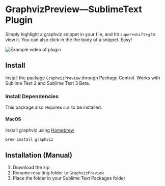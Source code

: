 # GraphvizPreview—SublimeText Plugin

Simply highlight a graphviz snippet in your file, and hit `super+shift+g` to view it.  You can also click in the the body of a snippet.  Easy!

![Example video of plugin](https://gist.github.com/munro/10435712/raw/8d018b412645185d064872ff56f701c753104d30/example.gif)

## Install

Install the package `GraphvizPreview` through Package Control.  Works with Sublime Text 2 and Sublime Text 3 Beta.

### Install Dependencies

This package also requires `dot` to be installed.

#### MacOS

Install graphviz using [Homebrew](http://brew.sh/)

```
brew install graphviz
```

## Installation (Manual)

1. Download the zip
2. Rename resulting folder to `GraphvizPreview`
3. Place the folder in your Sublime Text Packages folder


